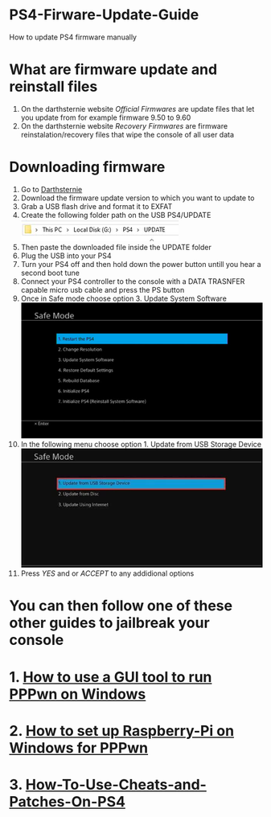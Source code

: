 # PS4-Firware-Update-Guide          
How to update PS4 firmware manually            
           
# What are firmware update and reinstall files              
1. On the darthsternie website *Official Firmwares* are update files that let you update from for example firmware 9.50 to 9.60             
2. On the darthsternie website *Recovery Firmwares* are firmware reinstalation/recovery files that wipe the console of all user data        
# Downloading firmware                 
1. Go to [Darthsternie](https://darthsternie.net/ps4-firmwares)             
2. Download the firmware update version to which you want to update to          
3. Grab a USB flash drive and format it to EXFAT              
4. Create the following folder path on the USB PS4/UPDATE    
![-](imgs/update.JPG)      
5. Then paste the downloaded file inside the UPDATE folder            
6. Plug the USB into your PS4      
7. Turn your PS4 off and then hold down the power button untill you hear a second boot tune      
8. Connect your PS4 controller to the console with a DATA TRASNFER capable micro usb cable and press the PS button       
9. Once in Safe mode choose option 3. Update System Software       
![-](imgs/update2.jpg)         
10. In the following menu choose option 1. Update from USB Storage Device             
![-](imgs/update3.png)        
11. Press *YES* and or *ACCEPT* to any addidional options       
             
# You can then follow one of these other guides to jailbreak your console      
# 1. [How to use a GUI tool to run PPPwn on Windows](https://github.com/DrYenyen/PPPwnGo-Guide)      
# 2. [How to set up Raspberry-Pi on Windows for PPPwn](https://github.com/DrYenyen/PPPwn-Setup-Guide-For-Raspberry-Pi)      
# 3. [How-To-Use-Cheats-and-Patches-On-PS4](https://github.com/DrYenyen/How-To-Use-Goldhen-Cheats-and-Patches-On-PS4)      
